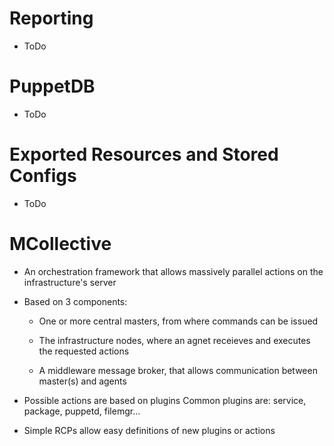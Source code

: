 
# Reporting

  - ToDo
  
# PuppetDB

  - ToDo

# Exported Resources and Stored Configs

  - ToDo


# MCollective

  - An orchestration framework that allows massively parallel actions on the infrastructure's server

  - Based on 3 components:

    - One or more central masters, from where commands can be issued

    - The infrastructure nodes, where an agnet receieves and executes the requested actions

    - A middleware message broker, that allows communication between master(s) and agents


  - Possible actions are based on plugins
    Common plugins are: service, package, puppetd, filemgr...

  - Simple RCPs allow easy definitions of new plugins or actions